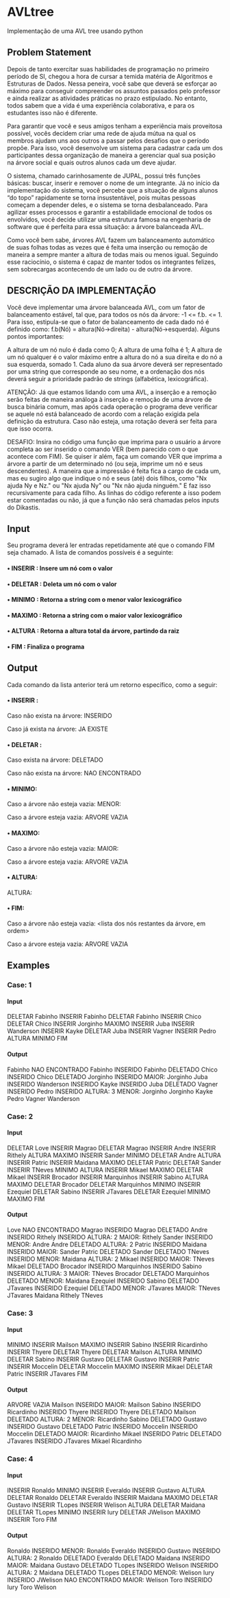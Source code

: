 # AVLtree
Implementação de uma AVL tree usando python

## Problem Statement

Depois de tanto exercitar suas habilidades de programação no primeiro período de SI, chegou a hora de cursar a temida matéria de Algoritmos e Estruturas de Dados. Nessa peneira, você sabe que deverá se esforçar ao máximo para conseguir compreender os assuntos passados pelo professor e ainda realizar as atividades práticas no prazo estipulado. No entanto, todos sabem que a vida é uma experiência colaborativa, e para os estudantes isso não é diferente.

Para garantir que você e seus amigos tenham a experiência mais proveitosa possível, vocês decidem criar uma rede de ajuda mútua na qual os membros ajudam uns aos outros a passar pelos desafios que o período propõe. Para isso, você desenvolve um sistema para cadastrar cada um dos participantes dessa organização de maneira a gerenciar qual sua posição na árvore social e quais outros alunos cada um deve ajudar.

O sistema, chamado carinhosamente de JUPAL, possui três funções básicas: buscar, inserir e remover o nome de um integrante. Já no início da implementação do sistema, você percebe que a situação de alguns alunos “do topo” rapidamente se torna insustentável, pois muitas pessoas começam a depender deles, e o sistema se torna desbalanceado. Para agilizar esses processos e garantir a estabilidade emocional de todos os envolvidos, você decide utilizar uma estrutura famosa na engenharia de software que é perfeita para essa situação: a árvore balanceada AVL.

Como você bem sabe, árvores AVL fazem um balanceamento automático de suas folhas todas as vezes que é feita uma inserção ou remoção de maneira a sempre manter a altura de todas mais ou menos igual. Seguindo esse raciocínio, o sistema é capaz de manter todos os integrantes felizes, sem sobrecargas acontecendo de um lado ou de outro da árvore.

## DESCRIÇÃO DA IMPLEMENTAÇÃO

Você deve implementar uma árvore balanceada AVL, com um fator de balanceamento estável, tal que, para todos os nós da árvore: -1 <= f.b. <= 1. Para isso, estipula-se que o fator de balanceamento de cada dado nó é definido como: f.b(Nó) = altura(Nó->direita) - altura(Nó->esquerda). Alguns pontos importantes:

A altura de um nó nulo é dada como 0;
A altura de uma folha é 1;
A altura de um nó qualquer é o valor máximo entre a altura do nó a sua direita e do nó a sua esquerda, somado 1.
Cada aluno da sua árvore deverá ser representado por uma string que corresponde ao seu nome, e a ordenação dos nós deverá seguir a prioridade padrão de strings (alfabética, lexicográfica).

ATENÇÃO: Já que estamos lidando com uma AVL, a inserção e a remoção serão feitas de maneira análoga à inserção e remoção de uma árvore de busca binária comum, mas após cada operação o programa deve verificar se aquele nó está balanceado de acordo com a relação exigida pela definição da estrutura. Caso não esteja, uma rotação deverá ser feita para que isso ocorra.

DESAFIO:  Insira no código uma função que imprima para o usuário a árvore completa ao ser inserido o comando VER (bem parecido com o que acontece com FIM). Se quiser ir além, faça um comando VER <nome> que imprima a árvore a partir de um determinado nó (ou seja, imprime um nó e seus descendentes). A maneira que a impressão é feita fica a cargo de cada um, mas eu sugiro algo que indique o nó e seus (até) dois filhos, como "Nx ajuda Ny e Nz." ou "Nx ajuda Ny" ou "Nx não ajuda ninguém." E faz isso recursivamente para cada filho. As linhas do código referente a isso podem estar comentadas ou não, já que a função não será chamadas pelos inputs do Dikastis.

## Input

Seu programa deverá ler entradas repetidamente até que o comando FIM seja chamado. 
A lista de comandos possíveis é a seguinte:

#### • INSERIR <nome> : Insere um nó com o valor <nome>

#### • DELETAR <nome> : Deleta um nó com o valor <nome>

#### • MINIMO : Retorna a string com o menor valor lexicográfico

#### • MAXIMO : Retorna a string com o maior valor lexicográfico

#### • ALTURA : Retorna a altura total da árvore, partindo da raiz

#### • FIM : Finaliza o programa

## Output

Cada comando da lista anterior terá um retorno específico, como a seguir:

#### • INSERIR <nome>:

Caso <nome> não exista na árvore: <nome> INSERIDO

Caso <nome> já exista na árvore: <nome> JA EXISTE

#### • DELETAR <nome>:

Caso <nome> exista na árvore: <nome> DELETADO

Caso <nome> não exista na árvore: <nome> NAO ENCONTRADO

#### • MINIMO:

Caso a árvore não esteja vazia: MENOR: <nome>

Caso a árvore esteja vazia: ARVORE VAZIA

#### • MAXIMO:

Caso a árvore não esteja vazia: MAIOR: <nome>

Caso a árvore esteja vazia: ARVORE VAZIA

#### • ALTURA:

ALTURA: <alturadaarvore>

#### • FIM:

Caso a árvore não esteja vazia: <lista dos nós restantes da árvore, em ordem>

Caso a árvore esteja vazia: ARVORE VAZIA

## Examples

### Case: 1

#### Input

DELETAR Fabinho
INSERIR Fabinho
DELETAR Fabinho
INSERIR Chico
DELETAR Chico
INSERIR Jorginho
MAXIMO
INSERIR Juba
INSERIR Wanderson
INSERIR Kayke
DELETAR Juba
INSERIR Vagner
INSERIR Pedro
ALTURA
MINIMO
FIM

#### Output

Fabinho NAO ENCONTRADO
Fabinho INSERIDO
Fabinho DELETADO
Chico INSERIDO
Chico DELETADO
Jorginho INSERIDO
MAIOR: Jorginho
Juba INSERIDO
Wanderson INSERIDO
Kayke INSERIDO
Juba DELETADO
Vagner INSERIDO
Pedro INSERIDO
ALTURA: 3
MENOR: Jorginho
Jorginho Kayke Pedro Vagner Wanderson

### Case: 2

#### Input

DELETAR Love
INSERIR Magrao
DELETAR Magrao
INSERIR Andre
INSERIR Rithely
ALTURA
MAXIMO
INSERIR Sander
MINIMO
DELETAR Andre
ALTURA
INSERIR Patric
INSERIR Maidana
MAXIMO
DELETAR Patric
DELETAR Sander
INSERIR TNeves
MINIMO
ALTURA
INSERIR Mikael
MAXIMO
DELETAR Mikael
INSERIR Brocador
INSERIR Marquinhos
INSERIR Sabino
ALTURA
MAXIMO
DELETAR Brocador
DELETAR Marquinhos
MINIMO
INSERIR Ezequiel
DELETAR Sabino
INSERIR JTavares
DELETAR Ezequiel
MINIMO
MAXIMO
FIM

#### Output

Love NAO ENCONTRADO
Magrao INSERIDO
Magrao DELETADO
Andre INSERIDO
Rithely INSERIDO
ALTURA: 2
MAIOR: Rithely
Sander INSERIDO
MENOR: Andre
Andre DELETADO
ALTURA: 2
Patric INSERIDO
Maidana INSERIDO
MAIOR: Sander
Patric DELETADO
Sander DELETADO
TNeves INSERIDO
MENOR: Maidana
ALTURA: 2
Mikael INSERIDO
MAIOR: TNeves
Mikael DELETADO
Brocador INSERIDO
Marquinhos INSERIDO
Sabino INSERIDO
ALTURA: 3
MAIOR: TNeves
Brocador DELETADO
Marquinhos DELETADO
MENOR: Maidana
Ezequiel INSERIDO
Sabino DELETADO
JTavares INSERIDO
Ezequiel DELETADO
MENOR: JTavares
MAIOR: TNeves
JTavares Maidana Rithely TNeves

### Case: 3

#### Input

MINIMO
INSERIR Mailson
MAXIMO
INSERIR Sabino
INSERIR Ricardinho
INSERIR Thyere
DELETAR Thyere
DELETAR Mailson
ALTURA
MINIMO
DELETAR Sabino
INSERIR Gustavo
DELETAR Gustavo
INSERIR Patric
INSERIR Moccelin
DELETAR Moccelin
MAXIMO
INSERIR Mikael
DELETAR Patric
INSERIR JTavares
FIM

#### Output

ARVORE VAZIA
Mailson INSERIDO
MAIOR: Mailson
Sabino INSERIDO
Ricardinho INSERIDO
Thyere INSERIDO
Thyere DELETADO
Mailson DELETADO
ALTURA: 2
MENOR: Ricardinho
Sabino DELETADO
Gustavo INSERIDO
Gustavo DELETADO
Patric INSERIDO
Moccelin INSERIDO
Moccelin DELETADO
MAIOR: Ricardinho
Mikael INSERIDO
Patric DELETADO
JTavares INSERIDO
JTavares Mikael Ricardinho

### Case: 4

#### Input

INSERIR Ronaldo
MINIMO
INSERIR Everaldo
INSERIR Gustavo
ALTURA
DELETAR Ronaldo
DELETAR Everaldo
INSERIR Maidana
MAXIMO
DELETAR Gustavo
INSERIR TLopes
INSERIR Welison
ALTURA
DELETAR Maidana
DELETAR TLopes
MINIMO
INSERIR Iury
DELETAR JWelison
MAXIMO
INSERIR Toro
FIM

#### Output

Ronaldo INSERIDO
MENOR: Ronaldo
Everaldo INSERIDO
Gustavo INSERIDO
ALTURA: 2
Ronaldo DELETADO
Everaldo DELETADO
Maidana INSERIDO
MAIOR: Maidana
Gustavo DELETADO
TLopes INSERIDO
Welison INSERIDO
ALTURA: 2
Maidana DELETADO
TLopes DELETADO
MENOR: Welison
Iury INSERIDO
JWelison NAO ENCONTRADO
MAIOR: Welison
Toro INSERIDO
Iury Toro Welison
